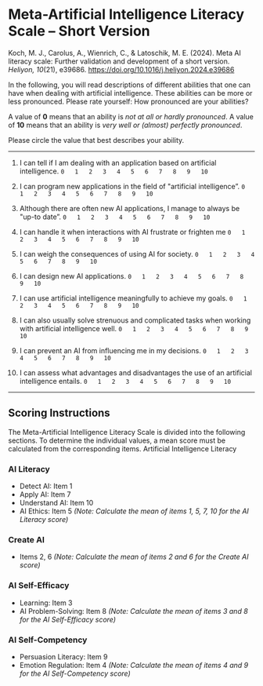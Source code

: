 # Meta-Artificial Intelligence Literacy Scale – Short Version

Koch, M. J., Carolus, A., Wienrich, C., & Latoschik, M. E. (2024). Meta AI literacy scale: Further validation and development of a short version. *Heliyon, 10*(21), e39686. https://doi.org/10.1016/j.heliyon.2024.e39686

In the following, you will read descriptions of different abilities that one can have when dealing with artificial intelligence. These abilities can be more or less pronounced. Please rate yourself: How pronounced are your abilities?

A value of **0** means that an ability is *not at all or hardly pronounced*. A value of **10** means that an ability is *very well or (almost) perfectly pronounced*.

Please circle the value that best describes your ability.

---

1.  I can tell if I am dealing with an application based on artificial intelligence.
    `0   1   2   3   4   5   6   7   8   9   10`

2.  I can program new applications in the field of "artificial intelligence”.
    `0   1   2   3   4   5   6   7   8   9   10`

3.  Although there are often new AI applications, I manage to always be "up-to date”.
    `0   1   2   3   4   5   6   7   8   9   10`

4.  I can handle it when interactions with AI frustrate or frighten me
    `0   1   2   3   4   5   6   7   8   9   10`

5.  I can weigh the consequences of using AI for society.
    `0   1   2   3   4   5   6   7   8   9   10`

6.  I can design new AI applications.
    `0   1   2   3   4   5   6   7   8   9   10`

7.  I can use artificial intelligence meaningfully to achieve my goals.
    `0   1   2   3   4   5   6   7   8   9   10`

8.  I can also usually solve strenuous and complicated tasks when working with artificial intelligence well.
    `0   1   2   3   4   5   6   7   8   9   10`

9.  I can prevent an AI from influencing me in my decisions.
    `0   1   2   3   4   5   6   7   8   9   10`

10. I can assess what advantages and disadvantages the use of an artificial intelligence entails.
    `0   1   2   3   4   5   6   7   8   9   10`

---

## Scoring Instructions

The Meta-Artificial Intelligence Literacy Scale is divided into the following sections. To determine the individual values, a mean score must be calculated from the corresponding items. Artificial Intelligence Literacy

### AI Literacy
*   Detect AI: Item 1
*   Apply AI: Item 7
*   Understand AI: Item 10
*   AI Ethics: Item 5
*(Note: Calculate the mean of items 1, 5, 7, 10 for the AI Literacy score)*

### Create AI
*   Items 2, 6
*(Note: Calculate the mean of items 2 and 6 for the Create AI score)*

### AI Self-Efficacy
*   Learning: Item 3
*   AI Problem-Solving: Item 8
*(Note: Calculate the mean of items 3 and 8 for the AI Self-Efficacy score)*

### AI Self-Competency
*   Persuasion Literacy: Item 9
*   Emotion Regulation: Item 4
*(Note: Calculate the mean of items 4 and 9 for the AI Self-Competency score)*

